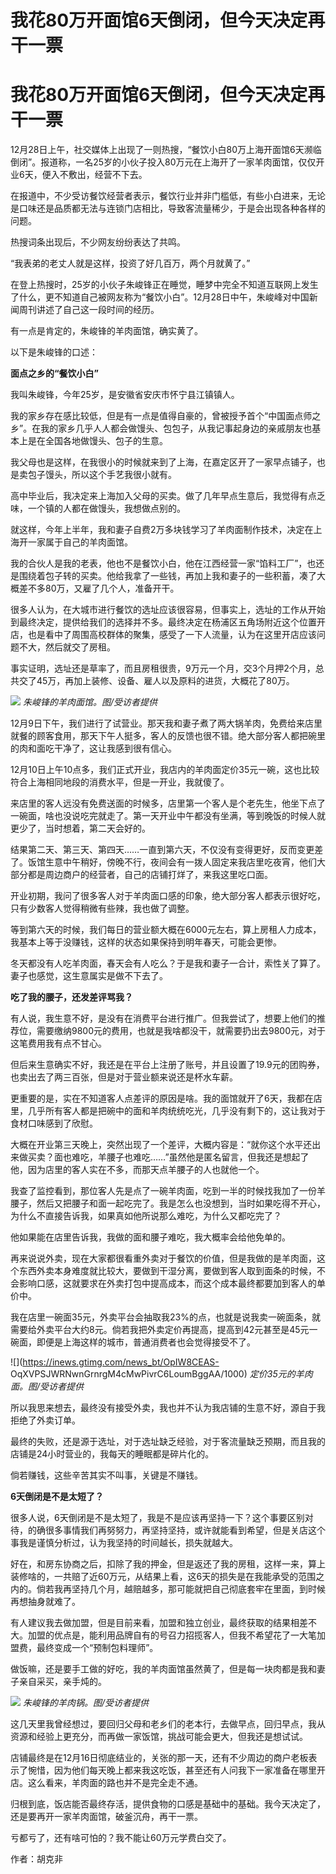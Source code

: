 # 我花80万开面馆6天倒闭，但今天决定再干一票

# 我花80万开面馆6天倒闭，但今天决定再干一票

12月28日上午，社交媒体上出现了一则热搜，“餐饮小白80万上海开面馆6天濒临倒闭”。报道称，一名25岁的小伙子投入80万元在上海开了一家羊肉面馆，仅仅开业6天，便入不敷出，经营不下去。

在报道中，不少受访餐饮经营者表示，餐饮行业并非门槛低，有些小白进来，无论是口味还是品质都无法与连锁门店相比，导致客流量稀少，于是会出现各种各样的问题。

热搜词条出现后，不少网友纷纷表达了共鸣。

“我表弟的老丈人就是这样，投资了好几百万，两个月就黄了。”

在登上热搜时，25岁的小伙子朱峻锋正在睡觉，睡梦中完全不知道互联网上发生了什么，更不知道自己被网友称为“餐饮小白”。12月28日中午，朱峻峰对中国新闻周刊讲述了自己这一段时间的经历。

有一点是肯定的，朱峻锋的羊肉面馆，确实黄了。

以下是朱峻锋的口述：

**面点之乡的“餐饮小白”**

我叫朱峻锋，今年25岁，是安徽省安庆市怀宁县江镇镇人。

我的家乡存在感比较低，但是有一点是值得自豪的，曾被授予首个“中国面点师之乡”。在我的家乡几乎人人都会做馒头、包包子，从我记事起身边的亲戚朋友也基本上是在全国各地做馒头、包子的生意。

我父母也是这样，在我很小的时候就来到了上海，在嘉定区开了一家早点铺子，也是卖包子馒头，所以这个手艺我很小就有。

高中毕业后，我决定来上海加入父母的买卖。做了几年早点生意后，我觉得有点乏味，一个镇的人都在做馒头，我想做点别的。

就这样，今年上半年，我和妻子自费2万多块钱学习了羊肉面制作技术，决定在上海开一家属于自己的羊肉面馆。

我的合伙人是我的老表，他也不是餐饮小白，他在江西经营一家“馅料工厂”，也还是围绕着包子转的买卖。他给我拿了一些钱，再加上我和妻子的一些积蓄，凑了大概差不多80万，又雇了几个人，准备开干。

很多人认为，在大城市进行餐饮的选址应该很容易，但事实上，选址的工作从开始到最终决定，提供给我们的选择并不多。最终决定在杨浦区五角场附近这个位置开店，也是看中了周围高校群体的聚集，感受了一下人流量，认为在这里开店应该问题不大，然后就交了房租。

事实证明，选址还是草率了，而且房租很贵，9万元一个月，交3个月押2个月，总共交了45万，再加上装修、设备、雇人以及原料的进货，大概花了80万。

![](https://inews.gtimg.com/news_bt/O1y0f6c0pkGbcu9wc8vf1yf9FnBe3Mcn5eIsnFb4mJoXsAA/1000)
_朱峻锋的羊肉面馆。图/受访者提供_

12月9日下午，我们进行了试营业。那天我和妻子煮了两大锅羊肉，免费给来店里就餐的顾客食用，那天下午人挺多，客人的反馈也很不错。绝大部分客人都把碗里的肉和面吃干净了，这让我感到很有信心。

12月10日上午10点多，我们正式开业，我店内的羊肉面定价35元一碗，这也比较符合上海相同地段的消费水平，但是一开业，我就傻了。

来店里的客人远没有免费送面的时候多，店里第一个客人是个老先生，他坐下点了一碗面，啥也没说吃完就走了。第一天开业中午都没有坐满，等到晚饭的时候人就更少了，当时想着，第二天会好的。

结果第二天、第三天、第四天……一直到第六天，不仅没有变得更好，反而变更差了。饭馆生意中午稍好，傍晚不行，夜间会有一拨人固定来我店里吃夜宵，他们大部分都是周边商户的经营者，自己的店铺打烊了，来我这里吃口面。

开业初期，我问了很多客人对于羊肉面口感的印象，绝大部分客人都表示很好吃，只有少数客人觉得稍微有些辣，我也做了调整。

等到第六天的时候，我们每日的营业额大概在6000元左右，算上房租人力成本，我基本上等于没赚钱，这样的状态如果保持到明年春天，可能会更惨。

冬天都没有人吃羊肉面，春天会有人吃么？于是我和妻子一合计，索性关了算了。妻子也感觉，这生意属实是做不下去了。

**吃了我的腰子，还发差评骂我？**

有人说，我生意不好，是没有在消费平台进行推广。但我尝试了，想要上他们的推荐位，需要缴纳9800元的费用，也就是我啥都没干，就需要扔出去9800元，对于这笔费用我有点不甘心。

但后来生意确实不好，我还是在平台上注册了账号，并且设置了19.9元的团购券，也卖出去了两三百张，但是对于营业额来说还是杯水车薪。

更重要的是，实在不知道客人点差评的原因是啥。我的面馆就开了6天，我都在店里，几乎所有客人都是把碗中的面和羊肉统统吃光，几乎没有剩下的，这让我对于食材口味感到了欣慰。

大概在开业第三天晚上，突然出现了一个差评，大概内容是：“就你这个水平还出来做买卖？面也难吃，羊腰子也难吃……”虽然他是匿名留言，但我还是想起了他，因为店里的客人实在不多，而那天点羊腰子的人也就他一个。

我查了监控看到，那位客人先是点了一碗羊肉面，吃到一半的时候找我加了一份羊腰子，然后又把腰子和面一起吃完了。我是怎么也没想到，当时如果吃得不开心，为什么不直接告诉我，如果真如他所说那么难吃，为什么又都吃完了？

他如果能在店里告诉我，我做的面和腰子难吃，我大概率会给他免单的。

再来说说外卖，现在大家都很看重外卖对于餐饮的价值，但是我做的是羊肉面，这个东西外卖本身难度就比较大，要做到干湿分离，要做到客人取到面条的时候，不会影响口感，这就要求在外卖打包中提高成本，而这个成本最终都要加到客人的单价中。

我在店里一碗面35元，外卖平台会抽取我23%的点，也就是说我卖一碗面条，就需要给外卖平台大约8元。倘若我把外卖定价再提高，提高到42元甚至是45元一碗面，即便是上海这样的城市，普通消费者也会觉得接受不了。

![](https://inews.gtimg.com/news_bt/OpIW8CEAS-
OqXVPSJWRNwnGrnrgM4cMwPivrC6LoumBggAA/1000) _定价35元的羊肉面。图/受访者提供_

所以我思来想去，最终没有接受外卖，我也并不认为我店铺的生意不好，源自于我拒绝了外卖订单。

最终的失败，还是源于选址，对于选址缺乏经验，对于客流量缺乏预期，而且我的店铺是24小时营业的，我每天的睡眠都是碎片化的。

倘若赚钱，这些辛苦其实不叫事，关键是不赚钱。

**6天倒闭是不是太短了？**

很多人说，6天倒闭是不是太短了，我是不是应该再坚持一下？这个事要区别对待，的确很多事情我们再努努力，再坚持坚持，或许就能看到希望，但是关店这个事我是谨慎分析过，认为我坚持的时间越长，损失就越大。

好在，和房东协商之后，扣除了我的押金，但是返还了我的房租，这样一来，算上装修啥的，一共赔了近60万元，从结果上看，这6天的损失是在我能承受的范围之内的。倘若我再坚持几个月，越赔越多，那可能就把自己彻底套牢在里面，到时候再想抽身就难了。

有人建议我去做加盟，但是目前来看，加盟和独立创业，最终获取的结果相差不大。加盟的优点是，能利用品牌自有的号召力招揽客人，但我不希望花了一大笔加盟费，最终变成一个“预制包料理师”。

做饭嘛，还是要手工做的好吃，我的羊肉面馆虽然黄了，但是每一块肉都是我和妻子亲自采买，亲手炖的。

![](https://inews.gtimg.com/news_bt/ONly5EAuEmecYoLmaD39jbr1CA9vdON9ziLM2p2yWEVw4AA/1000)
_朱峻锋的羊肉锅。图/受访者提供_

这几天里我曾经想过，要回归父母和老乡们的老本行，去做早点，回归早点，我从资源和经验上更充分，而再做一家饭馆，挑战可能会更大，但我还是想试试。

店铺最终是在12月16日彻底结业的，关张的那一天，还有不少周边的商户老板表示了惋惜，因为他们每天晚上都来我这吃饭，甚至还有人问我下一家准备在哪里开店。这么看来，羊肉面的路也并不是完全走不通。

归根到底，饭店能否最终存活，提供食物的口感是基础中的基础。我今天决定了，还是要再开一家羊肉面馆，破釜沉舟，再干一票。

亏都亏了，还有啥可怕的？我不能让60万元学费白交了。

作者：胡克非

